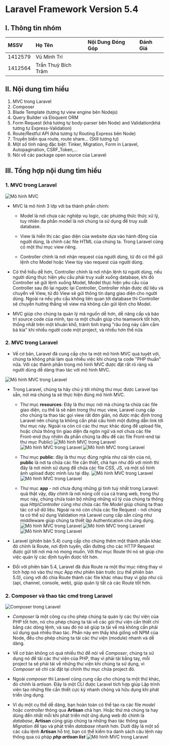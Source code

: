 # Laravel Framework Version 5.4

## I. Thông tin nhóm

|   MSSV     |        Họ Tên         |    Nội Dung Đóng Góp | Đánh Giá              |
| :--------- | :-------------------- | :------------------- |  :------------------- | 
| 1412579    | Vũ Minh Trí           |                      |                       |
| 1412564    | Trần Thuỳ Bích Trâm   |                      |                       |          

## II. Nội dung tìm hiểu
1. MVC trong Laravel
2. Composer
3. Blade Template (tương tự view engine bên Nodejs)
4. Query Builder và Eloquent ORM
5. Form Request (khá tương tự body-parser bên Node) and Validation(khá tương tự Express-Validation)
6. Route/Restful API (khá tương tự Routing Express bên Node)
7. Truyền biến qua route, route share... (Still tương tự)
8. Một số tính năng đặc biệt: Tinker, Migration, Form in Laravel, Autopagination, CSRF_Token,...
9. Nói về các package open source của Laravel

## III. Tổng hợp nội dung tìm hiểu
### 1. MVC trong Laravel

![Mô hình MVC](/images/MVC.png)

* MVC là mô hình 3 lớp với ba thành phần chính:

	* Model là nơi chưa các nghiệp vụ logic, các phương thức thức xử lý, tuy nhiên đa phần model là nơi chúng ta sử dụng để truy xuất database.

	* View là hiển thị các giao diện của website dựa vào hành động của người dùng, là chính các file HTML của chúng ta. Trong Laravel cũng có một thư mục view riêng.

	* Controller chính là nơi nhận request của người dùng, từ đó có thể gửi lệnh cho Model hoặc View tùy vào request của người dùng.

* Có thể hiểu dễ hơn, Controller chính là nơi nhận lệnh từ người dùng, nếu người dùng thực hiện yêu cầu phải truy xuất xuống database, khi đó Controller sẽ gửi lệnh xuống Model, Model thực hiện yêu cầu của Controller sau đó lại ngược lại Controller, Controller nhận được dữ liệu và chuyển về View, từ đó View sẽ gửi thông tin dạng giao diện cho người dùng. Ngoài ra nếu yêu cầu không liên quan tới database thì Controller sẽ chuyển hướng thẳng về view mà không cần gửi lệnh cho Model.

* MVC giúp cho chúng ta quản lý mã nguồn dễ hơn, dễ nâng cấp và bảo trì source code của mình, tạo ra một chuẩn giúp cho teamwork tốt hơn, thống nhất trên một khuân khổ, tránh tình trạng "râu ông này cắm cằm bà kia" khi nhiều người code một project, và nhiều hơn thế nữa

### 2. MVC trong Laravel

* Về cơ bản, Laravel đã cung cấp cho ta một mô hình MVC quá tuyệt vời, chúng ta không phải làm quá nhiều việc khi chúng ta code "PHP thuần" nữa. Với các thành phần trong mô hình MVC được đặt rất rõ ràng và người dùng dễ dàng thao tác với mô hình MVC. 

![Mô hình MVC trong Laravel](/images/MVC-Laravel.png)

* Trong Laravel, chúng ta hãy chú ý tới những thư mục được Laravel tạo sẵn, nơi mà chúng ta sẽ thực hiện đúng mô hình MVC.
	* Thư mục __resources__: Đây là thư mục nơi mà chúng ta chứa các file giao diện, cụ thể là sẽ nằm trong thư mục view, Laravel cung cấp cho chúng ta thao tác gọi view rất đơn giản, nó được mặc định trong Laravel nên chúng ta không cần phải cấu hình một đường dẫn link tới thư mục này. Ngoài ra còn có các thư mục khác dùng để upload file, hoặc chứa thông tin giao diện đa ngôn ngữ và nơi chưa các file Front-end (tuy nhiên đa phần chúng ta đều để các file Front-end tại thư mục Public)
	![Mô hình MVC trong Laravel](/images/1.png)
	![Mô hình MVC trong Laravel](/images/2.png)
	![Mô hình MVC trong Laravel](/images/3.png)
	* Thư mục __public__: đây là thư mục đúng nghĩa như cái tên của nó, __public__ là nơi ta chứa các file cần thiết, chả hạn như đối với mình thì đây là nơi mình sử dụng để chứa các file _CSS_, _JS_, và một số hình ảnh upload được mình lưu tại đây.
	![Mô hình MVC trong Laravel](/images/4.png)
	![Mô hình MVC trong Laravel](/images/5.png)

	* Thư mục __app__ - nơi chưa đựng những gì tinh tuý nhất trong Laravel: quả thật vậy, đây chính là nơi nòng cốt của cả trang web, trong thư mục này, chúng chứa toàn bộ những những xử lý của chúng ta thông qua _Http\Controller_ cũng như chứa các file _Model_ giúp chúng ta thao tác cơ sở dữ liệu. Ngoài ra nó còn chứa các file Request - nơi chúng ta có thể sử dụng Validation mà Laravel cung cấp sẵn cũng như middleware giúp chúng ta thiết lập Authentication cho ứng dụng.
	![Mô hình MVC trong Laravel](/images/6.png)
	![Mô hình MVC trong Laravel](/images/7.png)
	![Mô hình MVC trong Laravel](/images/8.png)


* Laravel (phiên bản 5.4) cung cấp cho chúng thêm một thành phần khác đó chính là Route, nơi định tuyến, dẫn đường cho các HTTP Request được gửi tới nơi mà nó mong muốn. Với thư mục Route thì nó sẽ giúp cho việc quản lý các định tuyến được tốt hơn.

* Đối với phiên bản 5.4, Laravel đã đưa Route ra một thư mục riêng thay vì tích hợp nó vào thư mục App như phiên bản trước (cụ thể phiên bản 5.0), cùng với đó chia Route thành các file khác nhau thay vì gộp như cũ (api, channel, console, web), giúp quản lý tất cả các Route tốt hơn.


### 2. Composer và thao tác cmd trong Laravel

![Composer trong Laravel](/images/composer.jpg)

* _Composer_ là một công cụ cho phép chúng ta quản lý các thư viện của PHP tốt hơn, nó cho phép chúng ta tải về các gói thư viện cần thiết chỉ bằng các dòng lệnh, và sau đó nó sẽ giúp ta tải về mà không cần phải sử dụng quá nhiều thao tác. Phần này em thấy khá giống với NPM của Node, đều cho phép chúng ta tải các thư viện (module) nhanh và dễ dàng.

* Về cơ bản không có quá nhiều thứ để nói về _Composer_, chúng ta sử dụng nó để tải các thư viện của PHP, thay vì phải tải bằng tay, mỗi project ta sẽ phải tải về những thư viện khi chúng ta sử dụng, vì _Composer_ sẽ chỉ cài đặt tại chính thư mục chứa project đó. 


* Ngoài _composer_ thì Laravel cũng cung cấp cho chúng ta một thứ khác, đó chính là _artisan_. Đây là một CLI được Laravel tích hợp giúp Lập trình viên tạo những file cần thiết cực kỳ nhanh chóng và hữu dụng khi phát triển ứng dụng. 

* Ví dụ một cụ thể dễ dàng, bạn hoàn toàn có thể tạo ra các file _model_ hoặc _controller_ thông qua __Artisan__ chả hạn. Hoặc thứ mà chúng ta hay dùng đến nhất mỗi khi phát triển một ứng dụng web đó chính là _database_, __Artisan__ cũng giúp chúng ta những thao tác thông qua _Migration_ để tạo và phát triển _database_ nhanh hơn. 
Dưới đây là một số các câu lệnh __Artisan__ hỗ trợ, bạn có thể kiểm tra danh sách câu lệnh này thông qua cú pháp _**php artisan list**_
![Mô hình MVC trong Laravel](/images/9.png)


